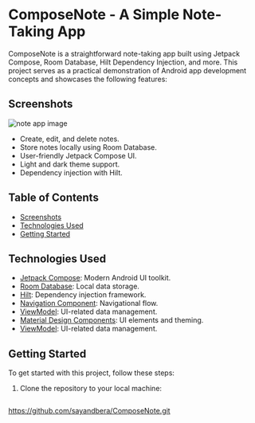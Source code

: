 # ComposeNote - A Simple Note-Taking App

ComposeNote is a straightforward note-taking app built using Jetpack Compose, Room Database, Hilt Dependency Injection, and more. This project serves as a practical demonstration of Android app development concepts and showcases the following features:

## Screenshots
![note app image](https://github.com/sayandbera/ComposeNote/assets/138639834/b217993e-50a1-46bf-82e4-56e2d201bcff)

- Create, edit, and delete notes.
- Store notes locally using Room Database.
- User-friendly Jetpack Compose UI.
- Light and dark theme support.
- Dependency injection with Hilt.

## Table of Contents

- [Screenshots](#screenshots)
- [Technologies Used](#technologies-used)
- [Getting Started](#getting-started)

## Technologies Used

- [Jetpack Compose](https://developer.android.com/jetpack/compose): Modern Android UI toolkit.
- [Room Database](https://developer.android.com/training/data-storage/room): Local data storage.
- [Hilt](https://dagger.dev/hilt/): Dependency injection framework.
- [Navigation Component](https://developer.android.com/guide/navigation): Navigational flow.
- [ViewModel](https://developer.android.com/topic/libraries/architecture/viewmodel): UI-related data management.
- [Material Design Components](https://material.io/components): UI elements and theming.
- [ViewModel](https://developer.android.com/topic/libraries/architecture/viewmodel): UI-related data management.

## Getting Started

To get started with this project, follow these steps:

1. Clone the repository to your local machine:

   ```bash
https://github.com/sayandbera/ComposeNote.git
